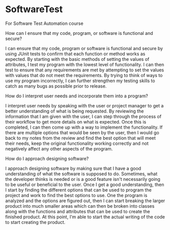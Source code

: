 # SoftwareTest
For Software Test Automation course

How can I ensure that my code, program, or software is functional and secure?

I can ensure that my code, program or software is functional and secure by using JUnit tests to confirm that each function or method works as expected.  By starting with the basic methods of setting the values of attributes, I test my program with the lowest level of functionality.  I can then test to ensure that any requirements are met by attempting to set the values with values that do not meet the requirements.  By trying to think of ways to use my program incorrectly, I can further strengthen my testing skills to catch as many bugs as possible prior to release.

How do I interpret user needs and incorporate them into a program?

I interpret user needs by speaking with the user or project manager to get a better understanding of what is being requested.  By reviewing the information that I am given with the user, I can step through the process of their workflow to get more details on what is expected.  Once this is completed, I can then come up with a way to implement the functionality.  If there are multiple options that would be seen by the user, then I would go back to my notes from the review and find the best option that will meet their needs, keep the original functionality working correctly and not negatively affect any other aspects of the program.

How do I approach designing software?

I approach designing software by making sure that I have a good understanding of what the software is supposed to do.  Sometimes, what the developer thinks is needed or is a good feature isn't necessarily going to be useful or beneficial to the user.  Once I get a good understanding, then I start by finding the different options that can be used to program the project and work to find the best options to use.  One the program is analyzed and the options are figured out, then I can start breaking the larger product into much smaller areas which can then be broken into classes along with the functions and attributes that can be used to create the finished product.  At this point, I'm able to start the actual writing of the code to start creating the product.
